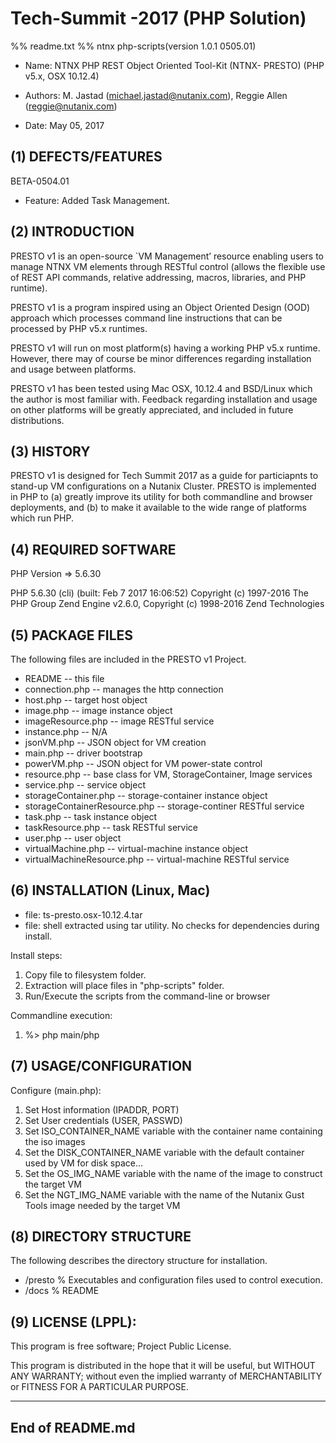 # Tech-Summit -2017 (PHP Solution)
%% readme.txt
%% ntnx php-scripts(version 1.0.1 0505.01)

- Name:         NTNX PHP REST Object Oriented Tool-Kit (NTNX- PRESTO) (PHP v5.x, OSX 10.12.4)
- Authors:      M. Jastad (michael.jastad@nutanix.com), Reggie Allen (reggie@nutanix.com)
        
- Date:         May 05, 2017

(1) DEFECTS/FEATURES 
--------------------------  

BETA-0504.01  
- Feature: Added Task Management. 

(2) INTRODUCTION
-----------------
PRESTO v1 is an open-source `VM Management’ resource enabling users to manage NTNX VM elements through RESTful control (allows the flexible use of REST API commands, relative addressing, macros, libraries, and PHP runtime).

PRESTO v1 is a program inspired using an Object Oriented Design (OOD) approach which processes command line instructions that can be processed by PHP v5.x runtimes. 

PRESTO v1 will run on most platform(s) having a working PHP v5.x runtime. However, there may of course be minor differences regarding installation and usage between platforms.

PRESTO v1 has been tested using Mac OSX, 10.12.4 and BSD/Linux which the author is most familiar with. Feedback regarding installation and usage on other platforms will be greatly appreciated, and included in future distributions.


(3) HISTORY
-----------
PRESTO v1 is designed for Tech Summit 2017 as a guide for particiapnts to stand-up VM configurations on a Nutanix Cluster. PRESTO is implemented in PHP to (a) greatly improve its utility for both commandline and browser deployments, and (b) to make it available to the wide range of platforms which run PHP.

(4) REQUIRED SOFTWARE
-----------------------
PHP Version => 5.6.30

PHP 5.6.30 (cli) (built: Feb  7 2017 16:06:52) 
Copyright (c) 1997-2016 The PHP Group
Zend Engine v2.6.0, Copyright (c) 1998-2016 Zend Technologies

(5) PACKAGE FILES
-----------------------
The following files are included in the PRESTO v1 Project.
 
- README                                 -- this file
- connection.php                         -- manages the http connection
- host.php                               -- target host object
- image.php                              -- image instance object
- imageResource.php                      -- image RESTful service
- instance.php                           -- N/A
- jsonVM.php                             -- JSON object for VM creation
- main.php                               -- driver bootstrap
- powerVM.php                            -- JSON object for VM power-state control
- resource.php                           -- base class for VM, StorageContainer, Image services
- service.php                            -- service object
- storageContainer.php                   -- storage-container instance object
- storageContainerResource.php           -- storage-continer RESTful service
- task.php                               -- task instance object
- taskResource.php                       -- task RESTful service
- user.php                               -- user object
- virtualMachine.php                     -- virtual-machine instance object
- virtualMachineResource.php             -- virtual-machine RESTful service

(6) INSTALLATION (Linux, Mac)
--------------------------------
- file: ts-presto.osx-10.12.4.tar 
- file: shell extracted using tar utility. No checks for dependencies during install.

Install steps:
1. Copy file to filesystem folder.
2. Extraction will place files in "php-scripts" folder.
3. Run/Execute the scripts from the command-line or browser

Commandline execution:
1. %> php main/php
 
(7) USAGE/CONFIGURATION 
-----------------------------
Configure (main.php):

1. Set Host information (IPADDR, PORT)
2. Set User credentials (USER, PASSWD)
3. Set ISO_CONTAINER_NAME variable with the container name containing the iso images
4. Set the DISK_CONTAINER_NAME variable with the default container used by VM for disk space...
5. Set the OS_IMG_NAME variable with the name of the image to construct the target VM 
6. Set the NGT_IMG_NAME variable with the name of the Nutanix Gust Tools image needed by the target VM 

(8) DIRECTORY STRUCTURE 
--------------------------
The following describes the directory structure for installation.

- /presto	                % Executables and configuration files used to control execution.
- /docs                         % README

(9) LICENSE (LPPL):
-----------------------
This program is free software; Project Public License.

This program is distributed in the hope that it will be useful, but WITHOUT ANY WARRANTY; without even the implied warranty of MERCHANTABILITY or FITNESS FOR A PARTICULAR PURPOSE.

-----------------
End of README.md
-----------------
